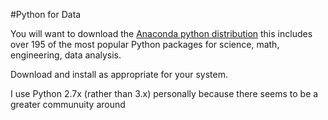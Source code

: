 #Python for Data 

You will want to download the [Anaconda python distribution](http://continuum.io/downloads) this includes over 195 of the most popular Python packages for science, math, engineering, data analysis.

Download and install as appropriate for your system.

I use Python 2.7x (rather than 3.x) personally because there seems to be a greater communuity around 

